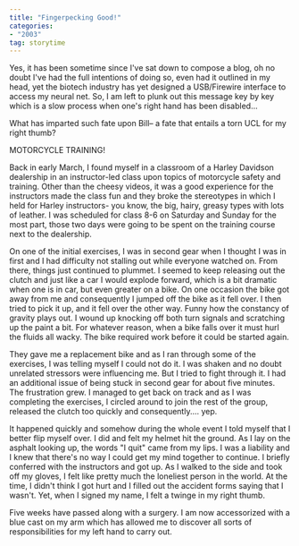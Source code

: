 ```yaml
---
title: "Fingerpecking Good!"
categories:
- "2003"
tag: storytime
---
```


Yes, it has been sometime since I've sat down to compose a blog, oh no doubt I've had the full intentions of doing so, even had it outlined in my head, yet the biotech industry has yet designed a USB/Firewire interface to access my neural net. So, I am left to plunk out this message key by key which is a slow process when one's right hand has been disabled...

What has imparted such fate upon Bill– a fate that entails a torn UCL for my right thumb?

MOTORCYCLE TRAINING!

Back in early March, I found myself in a classroom of a Harley Davidson dealership in an instructor-led class upon topics of motorcycle safety and training. Other than the cheesy videos, it was a good experience for the instructors made the class fun and they broke the stereotypes in which I held for Harley instructors- you know, the big, hairy, greasy types with lots of leather. I was scheduled for class 8-6 on Saturday and Sunday for the most part, those two days were going to be spent on the training course next to the dealership.

On one of the initial exercises, I was in second gear when I thought I was in first and I had difficulty not stalling out while everyone watched on. From there, things just continued to plummet. I seemed to keep releasing out the clutch and just like a car I would explode forward, which is a bit dramatic when one is in car, but even greater on a bike. On one occasion the bike got away from me and consequently I jumped off the bike as it fell over. I then tried to pick it up, and it fell over the other way. Funny how the constancy of gravity plays out. I wound up knocking off both turn signals and scratching up the paint a bit. For whatever reason, when a bike falls over it must hurl the fluids all wacky. The bike required work before it could be started again.

They gave me a replacement bike and as I ran through some of the exercises, I was telling myself I could not do it. I was shaken and no doubt unrelated stressors were influencing me. But I tried to fight through it. I had an additional issue of being stuck in second gear for about five minutes. The frustration grew. I managed to get back on track and as I was completing the exercises, I circled around to join the rest of the group, released the clutch too quickly and consequently.... yep.

It happened quickly and somehow during the whole event I told myself that I better flip myself over. I did and felt my helmet hit the ground. As I lay on the asphalt looking up, the words "I quit" came from my lips. I was a liability and I knew that there's no way I could get my mind together to continue. I briefly conferred with the instructors and got up. As I walked to the side and took off my gloves, I felt like pretty much the loneliest person in the world.
At the time, I didn't think I got hurt and I filled out the accident forms saying that I wasn't. Yet, when I signed my name, I felt a twinge in my right thumb.

Five weeks have passed along with a surgery. I am now accessorized with a blue cast on my arm which has allowed me to discover all sorts of responsibilities for my left hand to carry out.